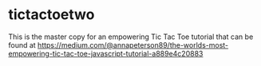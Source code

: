 # tictactoetwo
This is the master copy for an empowering Tic Tac Toe tutorial that can be found at <https://medium.com/@annapeterson89/the-worlds-most-empowering-tic-tac-toe-javascript-tutorial-a889e4c20883>